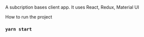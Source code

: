 A subcription bases client app. It uses React, Redux, Material UI

How to run the project

### `yarn start`



